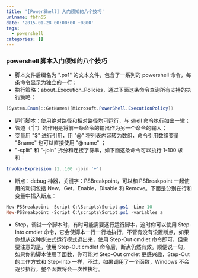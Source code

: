 ```yaml
---
title: '[PowerShell] 入门须知的八个技巧'
urlname: fbfn65
date: '2015-01-28 00:00:00 +0800'
tags:
  - powershell
categories: []
---
```


### powershell 脚本入门须知的八个技巧

- 脚本文件后缀名为 ".ps1" 的文本文件，包含了一系列的 powershell 命令，每条命令显示为独立的一行；
- 执行策略：about_Execution_Policies，通过下面这条命令查询所有支持的执行策略：

```powershell
[System.Enum]::GetNames([Microsoft.PowerShell.ExecutionPolicy])
```

- 运行脚本：使用绝对路径和相对路径均可运行，与 shell 命令执行如出一辙；
- 管道（"|"）的作用是将前一条命令的输出作为另一个命令的输入；
- 变量用 "$" 进行引用，用 "@" 将列表内容转为数组，命令引用数组变量 "$name" 也可以直接使用 "@name" ；
- "-split" 和 "-join" 拆分和连接字符串，如下面这条命令可以执行 1-100 求和：

```powershell
Invoke-Expression (1..100 -join '+')
```

- 断点：debug 神器，关键字：PSBreakpoint，可以和 PSBreakpoint 一起使用的动词包括 New，Get，Enable，Disable 和 Remove。下面是分别在行和变量中插入断点：

```powershell
New-PSBreakpoint -Script C:\Scripts\Script.ps1 -Line 10
New-PSBreakpoint -Script C:\scripts\Script.ps1 -variables a
```

- Step，调试一个脚本时，有时可能需要逐行运行脚本，这时你可以使用 Step-Into cmdlet 命令，它会使脚本一行一行地执行，不管有没有设置断点，如果你想从这种步进式运行模式退出来，使用 Step-Out cmdlet 命令即可，但需要注意的是，使用 Step-Out cmdlet 命令后，断点仍然有效。顺便说一句，如果你的脚本使用了函数，你可能对 Step-Out cmdlet 更感兴趣，Step-Out 的工作方式和 Step-Into 一样，不过，如果调用了一个函数，Windows 不会逐步执行，整个函数将会一次性执行。
